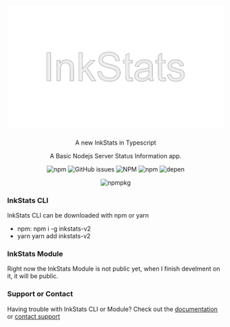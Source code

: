 <h1 align="center">
<img alt="npm" src="8F2D7C6C-A2B5-4D0D-AACA-1719AD9BB1AF.jpeg">
</h1>

<p align="center">
  A new InkStats in Typescript
</p>
<p align="center">
  A Basic Nodejs Server Status Information app.
  </p>
<p align="center">
  <img alt="npm" src="https://img.shields.io/npm/v/inkstats-v2">
  <img alt="GitHub issues" src="https://img.shields.io/github/issues/lucaslah/inkstats-v2">
  <img alt="NPM" src="https://img.shields.io/npm/l/inkstats-v2">
  <img alt="npm" src="https://img.shields.io/npm/dw/inkstats-v2">
  <img alt="depen" src="https://david-dm.org/Lucaslah/inkstats-v2.svg">
  </p>
  <p align="center">
  <img alt="npmpkg" src="https://nodei.co/npm/inkstats-v2.png" herf="https://npmjs.org/package/inkstats-v2">
  </p>

### InkStats CLI

InkStats CLI can be downloaded with npm or yarn

- npm: npm i -g inkstats-v2
- yarn yarn add inkstats-v2

### InkStats Module

Right now the InkStats Module is not public yet, when I finish develment on it, it will be public.

### Support or Contact

Having trouble with InkStats CLI or Module? Check out the [documentation](https://example.com) or [contact support](https://example.com)
